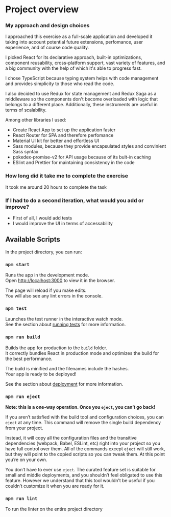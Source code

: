 # Project overview

### My approach and design choices
I approached this exercise as a full-scale application and developed it taking into account
potential future extensions, perfomance, user experience, and of course code quality.

I picked React for its declarative approach, built-in optimizations, component reusability, cross-platform support,
vast variety of features, and a big community with the help of which it's able to progress fast.

I chose TypeScript because typing system helps with code management and provides simplicity to those who read the code.

I also decided to use Redux for state management and Redux Saga as a middleware so the components
don't become overloaded with logic that belongs to a different place. Additionally, these instruments are useful
in terms of scalability. 

Among other libraries I used:
- Create React App to set up the application faster
- React Router for SPA and therefore perfomance
- Material UI kit for better and effortless UI
- Sass modules, because they provide encapsulated styles and convinient Sass syntax
- pokedex-promise-v2 for API usage because of its bult-in caching
- ESlint and Prettier for maintaining consistency in the code

### How long did it take me to complete the exercise
It took me around 20 hours to complete the task

### If I had to do a second iteration, what would you add or improve?
- First of all, I would add tests
- I would improve the UI in terms of accessability


## Available Scripts

In the project directory, you can run:

### `npm start`

Runs the app in the development mode.\
Open [http://localhost:3000](http://localhost:3000) to view it in the browser.

The page will reload if you make edits.\
You will also see any lint errors in the console.

### `npm test`

Launches the test runner in the interactive watch mode.\
See the section about [running tests](https://facebook.github.io/create-react-app/docs/running-tests) for more information.

### `npm run build`

Builds the app for production to the `build` folder.\
It correctly bundles React in production mode and optimizes the build for the best performance.

The build is minified and the filenames include the hashes.\
Your app is ready to be deployed!

See the section about [deployment](https://facebook.github.io/create-react-app/docs/deployment) for more information.

### `npm run eject`

**Note: this is a one-way operation. Once you `eject`, you can’t go back!**

If you aren’t satisfied with the build tool and configuration choices, you can `eject` at any time. This command will remove the single build dependency from your project.

Instead, it will copy all the configuration files and the transitive dependencies (webpack, Babel, ESLint, etc) right into your project so you have full control over them. All of the commands except `eject` will still work, but they will point to the copied scripts so you can tweak them. At this point you’re on your own.

You don’t have to ever use `eject`. The curated feature set is suitable for small and middle deployments, and you shouldn’t feel obligated to use this feature. However we understand that this tool wouldn’t be useful if you couldn’t customize it when you are ready for it.

### `npm run lint`

To run the linter on the entire project directory